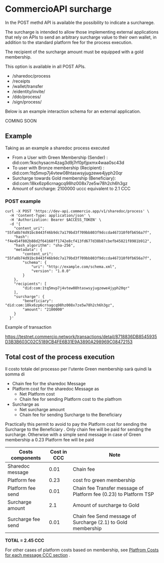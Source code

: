 
# CommercioAPI surcharge

<!-- npm run docs:serve  -->

<!-- https://lcd-testnet.commercio.network/docs/did:com:1ug9j7hgaxu6mvfu2kgfdt3hqxn4mrwuztxc7nu/received -->


In the POST methd API is available the possibility to indicate a surcharege.

The surcharge is intended to allow those implementing external applications that rely on APIs to send an arbitrary surcharge value to their own wallet, in addition to the standard platform fee for the process execution.

The recipient of the surcharge amount must be equipped with a gold membership.

This option is available in all POST APIs.

* /sharedoc/process
* /receipts
* /wallet/transfer
* /eidentity/invite/
* /ddo/process/
* /sign/process/

Below is an example interaction schema for an external application.


COMING SOON


## Example 

Taking as an example  a sharedoc process executed 

* From a User with Green Membership (Sender) :  did:com:1kschysacm4zag3d9j7rf0pfjpxmx4waa0sc43d
* To user with Bronze membership (Recipient) :  did:com:1tq5mvp7j4vtew08htaswsyjugzewe4jyph20qr
* Surcharge towards Gold membership (Beneficiary): did:com:18kx6zp6crnagcq98hz008x7ze5w78h2ch6h3gz 
* Amount of surcharge: 2100000 uccc equivalent to 2.1 CCC 


### POST example

```
curl -X POST 'https://dev-api.commercio.app/v1/sharedoc/process' \
  -H 'Content-Type: application/json' \
  -H 'Authorization: Bearer $ACCESS_TOKEN' \
  -d '{
    "content_uri": "55fa8b74d91bc8443f46b9dc7a179bd3f709bb803f9dccda467310f0fb656a7f",
    "hash": "f4e454f802b88d2f64168ff1742e8cf413fd677d38b87cbefb45821f8981b912",
    "hash_algorithm": "sha-256",
    "metadata": {
        "content_uri": "55fa8b74d91bc8443f46b9dc7a179bd3f709bb803f9dccda467310f0fb656a7f",
        "schema": {
            "uri": "http://example.com/schema.xml",
            "version": "1.0.0"
        }
    },
    "recipients": [
        "did:com:1tq5mvp7j4vtew08htaswsyjugzewe4jyph20qr"
    ],
    "surcharge": {
        "beneficiary": "did:com:18kx6zp6crnagcq98hz008x7ze5w78h2ch6h3gz",
        "amount": "2100000"
    }
  }'
``` 

Example of transaction 

https://testnet.commercio.network/transactions/detail/8718836DB8545935D3B3B603C02C5189CB4FE6B31E9A3890A298969C08472153

## Total cost of the process execution   

Il costo totale del processo per l'utente Green membership sarà quindi la somma di 

* Chain fee for the sharedoc Message 
* Platform cost for the sharedoc Message as 
   * Net Platform cost
   * Chain fee  for sending Platform cost to the platfrom
* Surcharge as 
   * Net surcharge amount
   * Chain fee  for sending Surcharge to the Beneficiary


Practically this permit to avoid to pay the Platform cost for sending the Surcharge to the Beneficiary . Only chain fee will be paid for sending the surcharge. Otherwise with a simple send message in case of Green membership a 0.23 Platform fee will be paid


| Costs components | Cost in CCC| Note |
| --- | --- | --- | 
| Sharedoc message  | 0.01 | Chain fee  | 
| Platform fee   | 0.23 |  cost fro green membership | 
| Platform fee send  | 0.01 |  Chain fee Transfer message of Platform fee (0.23) to Platform TSP| 
| Surcharge amount  | 2.1 |  Amount of surcharge to Gold | 
| Surcharge fee send  | 0.01 |  Chain fee Send message of Surcharge (2.1) to Gold membership| 



**TOTAL = 2.45 CCC**  

For other cases of platform costs based on membership, see [Platfrom Costs for each message CCC section](https://docs.commercio.network/app_developers/commercioapi-introduction.html#platform-costs) .




